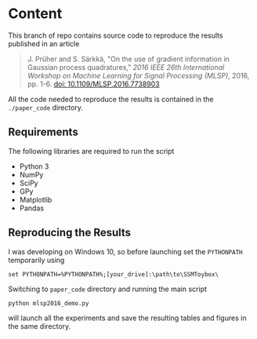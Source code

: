 # Content

This branch of repo contains source code to reproduce the results published in an article

>J. Prüher and S. Särkkä, "On the use of gradient information in Gaussian process quadratures," *2016 IEEE 26th International Workshop on Machine Learning for Signal Processing (MLSP)*, 2016, pp. 1-6. [doi: 10.1109/MLSP.2016.7738903](https://doi.org/10.1109/MLSP.2016.7738903)

All the code needed to reproduce the results is contained in the `./paper_code` directory.

## Requirements

The following libraries are required to run the script

- Python 3
- NumPy
- SciPy
- GPy
- Matplotlib
- Pandas

## Reproducing the Results
I was developing on Windows 10, so before launching set the `PYTHONPATH` temporarily using

`set PYTHONPATH=%PYTHONPATH%;[your_drive]:\path\to\SSMToybox\`

Switching to `paper_code` directory and running the main script

`python mlsp2016_demo.py`

will launch all the experiments and save the resulting tables and figures in the same directory.
